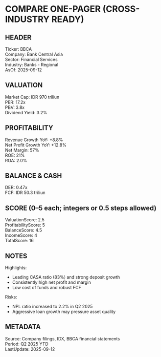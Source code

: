 # COMPARE ONE-PAGER (CROSS-INDUSTRY READY)

## HEADER
Ticker: BBCA  
Company: Bank Central Asia  
Sector: Financial Services  
Industry: Banks - Regional  
AsOf: 2025-09-12

## VALUATION
Market Cap: IDR 970 triliun  
PER: 17.2x  
PBV: 3.8x  
Dividend Yield: 3.2%

## PROFITABILITY
Revenue Growth YoY: +8.8%  
Net Profit Growth YoY: +12.8%  
Net Margin: 57%  
ROE: 21%  
ROA: 2.0%

## BALANCE & CASH
DER: 0.47x  
FCF: IDR 50.3 triliun

## SCORE (0–5 each; integers or 0.5 steps allowed)
ValuationScore: 2.5  
ProfitabilityScore: 5  
BalanceScore: 4.5  
IncomeScore: 4  
TotalScore: 16

## NOTES
Highlights:
- Leading CASA ratio (83%) and strong deposit growth
- Consistently high net profit and margin
- Low cost of funds and robust FCF

Risks:
- NPL ratio increased to 2.2% in Q2 2025
- Aggressive loan growth may pressure asset quality

## METADATA
Source: Company filings, IDX, BBCA financial statements  
Period: Q2 2025 YTD  
LastUpdate: 2025-09-12